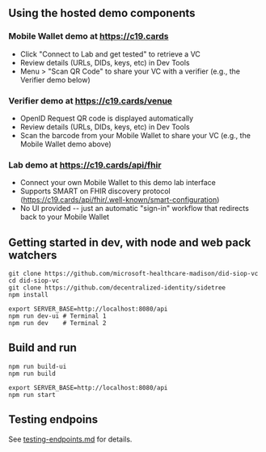## Using the hosted demo components

### Mobile Wallet demo at https://c19.cards

* Click "Connect to Lab and get tested" to retrieve a VC
* Review details (URLs, DIDs, keys, etc) in Dev Tools
* Menu > "Scan QR Code" to share your VC with a verifier (e.g., the Verifier demo below)

### Verifier demo at https://c19.cards/venue

* OpenID Request QR code is displayed automatically
* Review details (URLs, DIDs, keys, etc) in Dev Tools
* Scan the barcode from your Mobile Wallet to share your VC (e.g., the Mobile Wallet demo above)

###  Lab demo at https://c19.cards/api/fhir

* Connect your own Mobile Wallet to this demo lab interface
* Supports SMART on FHIR discovery protocol (https://c19.cards/api/fhir/.well-known/smart-configuration)
* No UI provided -- just an automatic "sign-in" workflow that redirects back to your Mobile Wallet


## Getting started in dev, with node and web pack watchers
    git clone https://github.com/microsoft-healthcare-madison/did-siop-vc
    cd did-siop-vc
    git clone https://github.com/decentralized-identity/sidetree
    npm install

    export SERVER_BASE=http://localhost:8080/api
    npm run dev-ui # Terminal 1
    npm run dev    # Terminal 2



## Build and run
    npm run build-ui
    npm run build

    export SERVER_BASE=http://localhost:8080/api
    npm run start

## Testing endpoins
See [testing-endpoints.md](./testing-endpoints.md) for details.
